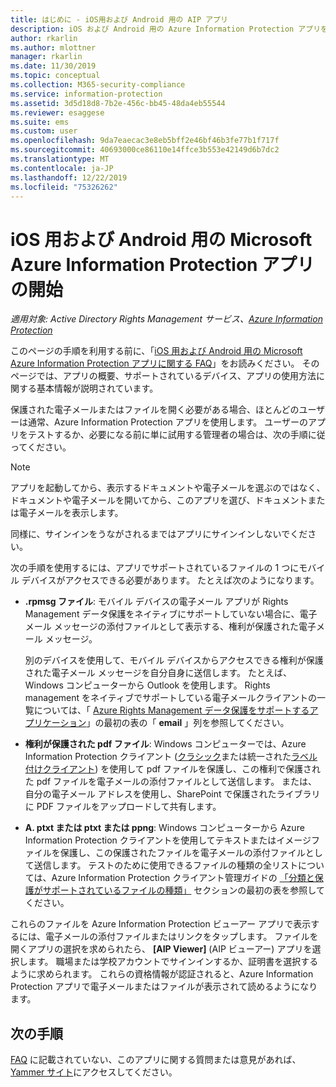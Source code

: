 ```yaml
---
title: はじめに - iOS用および Android 用の AIP アプリ
description: iOS および Android 用の Azure Information Protection アプリを使って電子メールやファイルを表示する
author: rkarlin
ms.author: mlottner
manager: rkarlin
ms.date: 11/30/2019
ms.topic: conceptual
ms.collection: M365-security-compliance
ms.service: information-protection
ms.assetid: 3d5d18d8-7b2e-456c-bb45-48da4eb55544
ms.reviewer: esaggese
ms.suite: ems
ms.custom: user
ms.openlocfilehash: 9da7eaecac3e8eb5bff2e46bf46b3fe77b1f717f
ms.sourcegitcommit: 40693000ce86110e14ffce3b553e42149d6b7dc2
ms.translationtype: MT
ms.contentlocale: ja-JP
ms.lasthandoff: 12/22/2019
ms.locfileid: "75326262"
---
```

# <a name="get-started-with-the-microsoft-azure-information-protection-app-for-ios-and-android"></a>iOS 用および Android 用の Microsoft Azure Information Protection アプリの開始

*適用対象: Active Directory Rights Management サービス、[Azure Information Protection](https://azure.microsoft.com/pricing/details/information-protection)*

このページの手順を利用する前に、「[iOS 用および Android 用の Microsoft Azure Information Protection アプリに関する FAQ](mobile-app-faq.md)」をお読みください。 そのページでは、アプリの概要、サポートされているデバイス、アプリの使用方法に関する基本情報が説明されています。

保護された電子メールまたはファイルを開く必要がある場合、ほとんどのユーザーは通常、Azure Information Protection アプリを使用します。 ユーザーのアプリをテストするか、必要になる前に単に試用する管理者の場合は、次の手順に従ってください。

> [!NOTE]
> アプリを起動してから、表示するドキュメントや電子メールを選ぶのではなく、 ドキュメントや電子メールを開いてから、このアプリを選び、ドキュメントまたは電子メールを表示します。
>
> 同様に、サインインをうながされるまではアプリにサインインしないでください。

次の手順を使用するには、アプリでサポートされているファイルの 1 つにモバイル デバイスがアクセスできる必要があります。 たとえば次のようになります。

- **.rpmsg ファイル**: モバイル デバイスの電子メール アプリが Rights Management データ保護をネイティブにサポートしていない場合に、電子メール メッセージの添付ファイルとして表示する、権利が保護された電子メール メッセージ。 
    
    別のデバイスを使用して、モバイル デバイスからアクセスできる権利が保護された電子メール メッセージを自分自身に送信します。 たとえば、Windows コンピューターから Outlook を使用します。 Rights management をネイティブでサポートしている電子メールクライアントの一覧については、「 [Azure Rights Management データ保護をサポートするアプリケーション](../requirements-applications.md)」の最初の表の「 **email** 」列を参照してください。

- **権利が保護された pdf ファイル**: Windows コンピューターでは、Azure Information Protection クライアント ([クラシック](client-classify-protect.md)または統一された[ラベル付けクライアント](clientv2-classify-protect.md)) を使用して pdf ファイルを保護し、この権利で保護された pdf ファイルを電子メールの添付ファイルとして送信します。 または、自分の電子メール アドレスを使用し、SharePoint で保護されたライブラリに PDF ファイルをアップロードして共有します。

- **A. ptxt または ptxt または ppng**: Windows コンピューターから Azure Information Protection クライアントを使用してテキストまたはイメージファイルを保護し、この保護されたファイルを電子メールの添付ファイルとして送信します。 テストのために使用できるファイルの種類の全リストについては、Azure Information Protection クライアント管理ガイドの [「分類と保護がサポートされているファイルの種類」](client-admin-guide-file-types.md#supported-file-types-for-classification-and-protection) セクションの最初の表を参照してください。 

これらのファイルを Azure Information Protection ビューアー アプリで表示するには、電子メールの添付ファイルまたはリンクをタップします。 ファイルを開くアプリの選択を求められたら、 **[AIP Viewer]** (AIP ビューアー) アプリを選択します。 職場または学校アカウントでサインインするか、証明書を選択するように求められます。 これらの資格情報が認証されると、Azure Information Protection アプリで電子メールまたはファイルが表示されて読めるようになります。

## <a name="next-steps"></a>次の手順

[FAQ](mobile-app-faq.md) に記載されていない、このアプリに関する質問または意見があれば、[Yammer サイト](https://www.yammer.com/AskIPTeam)にアクセスしてください。
